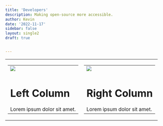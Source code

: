 ```yaml
---
title: 'Developers'
description: Making open-source more accessible.
author: Kevin
date: '2022-11-17'
sidebar: false
layout: single2
draft: true


---
```







<table border="0" cellpadding="0" cellspacing="0" width="600" id="templateColumns">
    <tr>
        <td align="center" valign="top" width="50%" class="templateColumnContainer">
            <table border="0" cellpadding="10" cellspacing="0" width="100%">
                <tr>
                    <td class="leftColumnContent">
                        <img src="/beer (5).png" class="columnImage" />
                    </td>
                </tr>
                <tr>
                    <td valign="top" class="leftColumnContent">
                        <h1>Left Column</h1>
                        Lorem ipsum dolor sit amet.
                    </td>
                </tr>
            </table>
        </td>
        <td align="center" valign="top" width="50%" class="templateColumnContainer">
            <table border="0" cellpadding="10" cellspacing="0" width="100%">
                <tr>
                    <td class="rightColumnContent">
                        <img src="/baristas (3).png" class="columnImage" />
                    </td>
                </tr>
                <tr>
                    <td valign="top" class="rightColumnContent">
                        <h1>Right Column</h1>
                        Lorem ipsum dolor sit amet.
                    </td>
                </tr>
            </table>
        </td>
    </tr>
</table>